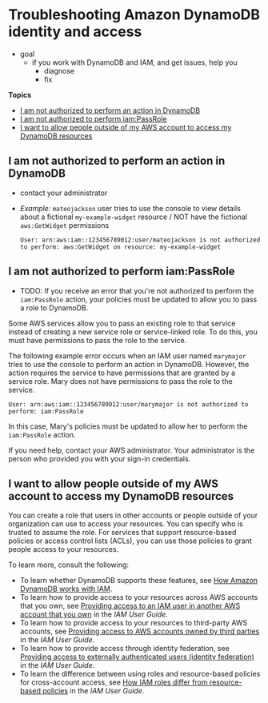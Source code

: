 # Troubleshooting Amazon DynamoDB identity and access<a name="security_iam_troubleshoot"></a>

* goal
  * if you work with DynamoDB and IAM, and get issues, help you
    * diagnose
    * fix

**Topics**
+ [I am not authorized to perform an action in DynamoDB](#security_iam_troubleshoot-no-permissions)
+ [I am not authorized to perform iam:PassRole](#security_iam_troubleshoot-passrole)
+ [I want to allow people outside of my AWS account to access my DynamoDB resources](#security_iam_troubleshoot-cross-account-access)

## I am not authorized to perform an action in DynamoDB<a name="security_iam_troubleshoot-no-permissions"></a>

* contact your administrator
* _Example:_ `mateojackson` user tries to use the console to view details about a fictional `my-example-widget` resource / NOT have the fictional `aws:GetWidget` permissions

    ```
    User: arn:aws:iam::123456789012:user/mateojackson is not authorized to perform: aws:GetWidget on resource: my-example-widget
    ```

## I am not authorized to perform iam:PassRole<a name="security_iam_troubleshoot-passrole"></a>

* TODO:
If you receive an error that you're not authorized to perform the `iam:PassRole` action, your policies must be updated to allow you to pass a role to DynamoDB\.

Some AWS services allow you to pass an existing role to that service instead of creating a new service role or service\-linked role\. To do this, you must have permissions to pass the role to the service\.

The following example error occurs when an IAM user named `marymajor` tries to use the console to perform an action in DynamoDB\. However, the action requires the service to have permissions that are granted by a service role\. Mary does not have permissions to pass the role to the service\.

```
User: arn:aws:iam::123456789012:user/marymajor is not authorized to perform: iam:PassRole
```

In this case, Mary's policies must be updated to allow her to perform the `iam:PassRole` action\.

If you need help, contact your AWS administrator\. Your administrator is the person who provided you with your sign\-in credentials\.

## I want to allow people outside of my AWS account to access my DynamoDB resources<a name="security_iam_troubleshoot-cross-account-access"></a>

You can create a role that users in other accounts or people outside of your organization can use to access your resources\. You can specify who is trusted to assume the role\. For services that support resource\-based policies or access control lists \(ACLs\), you can use those policies to grant people access to your resources\.

To learn more, consult the following:
+ To learn whether DynamoDB supports these features, see [How Amazon DynamoDB works with IAM](security_iam_service-with-iam.md)\.
+ To learn how to provide access to your resources across AWS accounts that you own, see [Providing access to an IAM user in another AWS account that you own](https://docs.aws.amazon.com/IAM/latest/UserGuide/id_roles_common-scenarios_aws-accounts.html) in the *IAM User Guide*\.
+ To learn how to provide access to your resources to third\-party AWS accounts, see [Providing access to AWS accounts owned by third parties](https://docs.aws.amazon.com/IAM/latest/UserGuide/id_roles_common-scenarios_third-party.html) in the *IAM User Guide*\.
+ To learn how to provide access through identity federation, see [Providing access to externally authenticated users \(identity federation\)](https://docs.aws.amazon.com/IAM/latest/UserGuide/id_roles_common-scenarios_federated-users.html) in the *IAM User Guide*\.
+ To learn the difference between using roles and resource\-based policies for cross\-account access, see [How IAM roles differ from resource\-based policies](https://docs.aws.amazon.com/IAM/latest/UserGuide/id_roles_compare-resource-policies.html) in the *IAM User Guide*\.